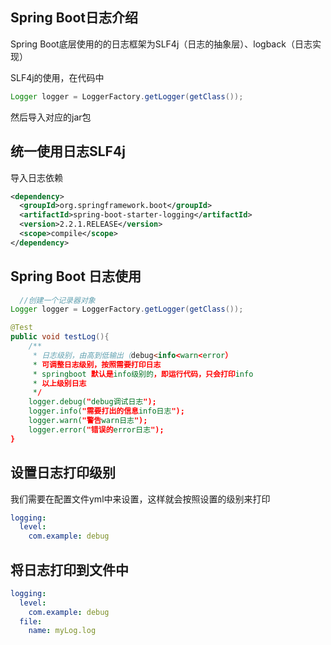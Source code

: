 ## Spring Boot日志介绍

Spring Boot底层使用的的日志框架为SLF4j（日志的抽象层）、logback（日志实现）

SLF4j的使用，在代码中

```java
Logger logger = LoggerFactory.getLogger(getClass());
```

然后导入对应的jar包

## 统一使用日志SLF4j

导入日志依赖

```xml
<dependency>
  <groupId>org.springframework.boot</groupId>
  <artifactId>spring-boot-starter-logging</artifactId>
  <version>2.2.1.RELEASE</version>
  <scope>compile</scope>
</dependency>
```

## Spring Boot 日志使用

```java
  //创建一个记录器对象
Logger logger = LoggerFactory.getLogger(getClass());

@Test
public void testLog(){
    /**
     * 日志级别，由高到低输出（debug<info<warn<error）
     * 可调整日志级别，按照需要打印日志
     * springboot 默认是info级别的，即运行代码，只会打印info
     * 以上级别日志
     */
    logger.debug("debug调试日志");
    logger.info("需要打出的信息info日志");
    logger.warn("警告warn日志");
    logger.error("错误的error日志");
}
```

## 设置日志打印级别

我们需要在配置文件yml中来设置，这样就会按照设置的级别来打印

```yml
logging:
  level:
    com.example: debug
```

## 将日志打印到文件中

```yml
logging:
  level:
    com.example: debug
  file:
    name: myLog.log
```

